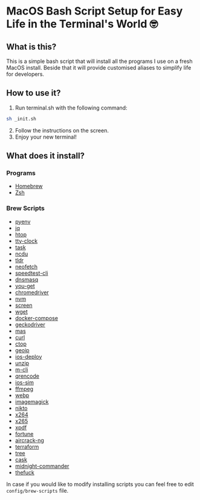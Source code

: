 # MacOS Bash Script Setup for Easy Life in the Terminal's World 🤓

## What is this?

This is a simple bash script that will install all the programs I use on a fresh MacOS install. Beside that it will provide customised aliases to simplify life for developers.

## How to use it?
1. Run terminal.sh with the following command:
```bash
sh _init.sh
```

2. Follow the instructions on the screen.
3. Enjoy your new terminal!

## What does it install?

### Programs
- [Homebrew](https://brew.sh/)
- [Zsh](https://www.zsh.org/)

### Brew Scripts
* [pyenv](https://formulae.brew.sh/formula/pyenv)
* [jq](https://formulae.brew.sh/formula/jq)
* [htop](https://formulae.brew.sh/formula/htop)
* [tty-clock](https://formulae.brew.sh/formula/tty-clock)
* [task](https://formulae.brew.sh/formula/task)
* [ncdu](https://formulae.brew.sh/formula/ncdu)
* [tldr](https://formulae.brew.sh/formula/tldr)
* [neofetch](https://formulae.brew.sh/formula/neofetch)
* [speedtest-cli](https://formulae.brew.sh/formula/speedtest-cli)
* [dnsmasq](https://formulae.brew.sh/formula/dnsmasq)
* [you-get](https://formulae.brew.sh/formula/you-get)
* [chromedriver](https://formulae.brew.sh/formula/chromedriver)
* [nvm](https://formulae.brew.sh/formula/nvm)
* [screen](https://formulae.brew.sh/formula/screen)
* [wget](https://formulae.brew.sh/formula/wget)
* [docker-compose](https://formulae.brew.sh/formula/docker-compose)
* [geckodriver](https://formulae.brew.sh/formula/geckodriver)
* [mas](https://formulae.brew.sh/formula/mas)
* [curl](https://formulae.brew.sh/formula/curl)
* [ctop](https://formulae.brew.sh/formula/ctop)
* [geoip](https://formulae.brew.sh/formula/geoip)
* [ios-deploy](https://formulae.brew.sh/formula/ios-deploy)
* [unzip](https://formulae.brew.sh/formula/unzip)
* [m-cli](https://formulae.brew.sh/formula/m-cli)
* [qrencode](https://formulae.brew.sh/formula/qrencode)
* [ios-sim](https://formulae.brew.sh/formula/ios-sim)
* [ffmpeg](https://formulae.brew.sh/formula/ffmpeg)
* [webp](https://formulae.brew.sh/formula/webp)
* [imagemagick](https://formulae.brew.sh/formula/imagemagick)
* [nikto](https://formulae.brew.sh/formula/nikto)
* [x264](https://formulae.brew.sh/formula/x264)
* [x265](https://formulae.brew.sh/formula/x265)
* [xpdf](https://formulae.brew.sh/formula/xpdf)
* [fortune](https://formulae.brew.sh/formula/fortune)
* [aircrack-ng](https://formulae.brew.sh/formula/aircrack-ng)
* [terraform](https://formulae.brew.sh/formula/terraform)
* [tree](https://formulae.brew.sh/formula/tree)
* [cask](https://formulae.brew.sh/formula/cask)
* [midnight-commander](https://formulae.brew.sh/formula/midnight-commander)
* [thefuck](https://formulae.brew.sh/formula/thefuck)

In case if you would like to modify installing scripts you can feel free to edit `config/brew-scripts` file.
